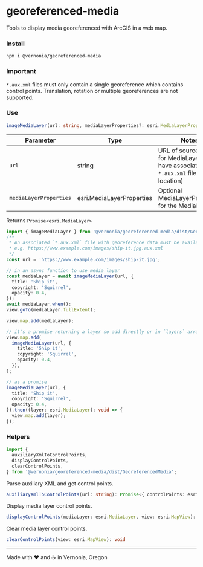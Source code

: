 # georeferenced-media

Tools to display media georeferenced with ArcGIS in a web map.

### Install

```shell
npm i @vernonia/georeferenced-media
```

### Important

`*.aux.xml` files must only contain a single georeference which contains control points. Translation, rotation or multiple georeferences are not supported.

### Use

```typescript
imageMediaLayer(url: string, mediaLayerProperties?: esri.MediaLayerProperties ): Promise<esri.MediaLayer>
```

| Parameter              | Type                      | Notes                                                                                       |
| ---------------------- | ------------------------- | ------------------------------------------------------------------------------------------- |
| `url`                  | string                    | URL of source image for MediaLayer (must have associated `*.aux.xml` file at same location) |
| `mediaLayerProperties` | esri.MediaLayerProperties | Optional MediaLayerProperties for the MediaLayer                                            |

Returns `Promise<esri.MediaLayer>`

```typescript
import { imageMediaLayer } from '@vernonia/georeferenced-media/dist/GeoreferencedMedia';
/**
 * An associated `*.aux.xml` file with georeference data must be available at same location.
 * e.g. https://www.example.com/images/ship-it.jpg.aux.xml
 */
const url = 'https://www.example.com/images/ship-it.jpg';

// in an async function to use media layer
const mediaLayer = await imageMediaLayer(url, {
  title: 'Ship it',
  copyright: 'Squirrel',
  opacity: 0.4,
});
await mediaLayer.when();
view.goTo(mediaLayer.fullExtent);

view.map.add(mediaLayer);

// it's a promise returning a layer so add directly or in `layers` array of map
view.map.add(
  imageMediaLayer(url, {
    title: 'Ship it',
    copyright: 'Squirrel',
    opacity: 0.4,
  }),
);

// as a promise
imageMediaLayer(url, {
  title: 'Ship it',
  copyright: 'Squirrel',
  opacity: 0.4,
}).then((layer: esri.MediaLayer): void => {
  view.map.add(layer);
});
```

### Helpers

```typescript
import {
  auxiliaryXmlToControlPoints,
  displayControlPoints,
  clearControlPoints,
} from '@vernonia/georeferenced-media/dist/GeoreferencedMedia';
```

Parse auxiliary XML and get control points.

```typescript
auxiliaryXmlToControlPoints(url: string): Promise<{ controlPoints: esri.ControlPoint[]; spatialReference: esri.SpatialReference; }>
```

Display media layer control points.

```typescript
displayControlPoints(mediaLayer: esri.MediaLayer, view: esri.MapView): void
```

Clear media layer control points.

```typescript
clearControlPoints(view: esri.MapView): void
```

***

Made with :heart: and :coffee: in Vernonia, Oregon
